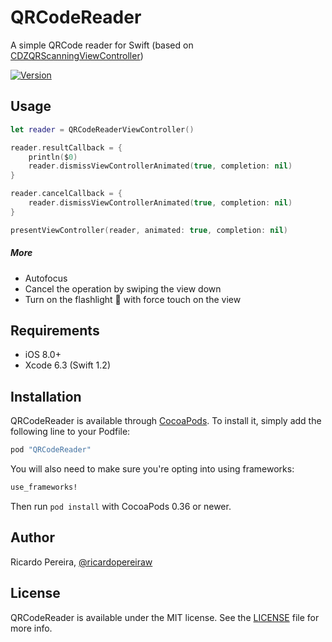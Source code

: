 # QRCodeReader

A simple QRCode reader for Swift (based on [CDZQRScanningViewController](https://github.com/cdzombak/CDZQRScanningViewController))

[![Version](https://img.shields.io/cocoapods/v/QRCodeReader.svg?style=flat)](http://cocoapods.org/pods/QRCodeReader)

## Usage

```swift
let reader = QRCodeReaderViewController()

reader.resultCallback = {
    println($0)
    reader.dismissViewControllerAnimated(true, completion: nil)
}

reader.cancelCallback = {
    reader.dismissViewControllerAnimated(true, completion: nil)
}

presentViewController(reader, animated: true, completion: nil)
```

##### More
 * Autofocus
 * Cancel the operation by swiping the view down
 * Turn on the flashlight 🔆 with force touch on the view

## Requirements

* iOS 8.0+
* Xcode 6.3 (Swift 1.2)

## Installation

QRCodeReader is available through [CocoaPods](http://cocoapods.org). To install
it, simply add the following line to your Podfile:

```ruby
pod "QRCodeReader"
```

You will also need to make sure you're opting into using frameworks:

```ruby
use_frameworks!
```

Then run `pod install` with CocoaPods 0.36 or newer.

## Author

Ricardo Pereira, [@ricardopereiraw](https://twitter.com/ricardopereiraw)

## License

QRCodeReader is available under the MIT license. See the [LICENSE] file for more info.

[LICENSE]: /LICENSE

